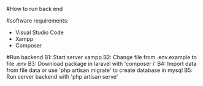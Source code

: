 #How to run back end

#software requirements:
<ul>
    <li>Visual Studio Code</li>
    <li>Xampp</li>
    <li>Composer</li>
</ul>

#Run backend
B1: Start server xampp
B2: Change file from .env.example to file .env
B3: Download package in laravel with 'composer i'
B4: Import data from file data or use 'php artisan migrate' to create database in mysql
B5: Run server backend with 'php artisan serve'
